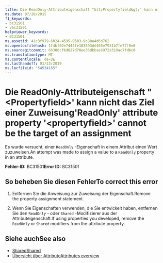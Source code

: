 ```yaml
---
title: Die ReadOnly-Attributeigenschaft "&lt;Propertyfield&gt;' kann nicht das Ziel einer Zuweisung
ms.date: 07/20/2015
f1_keywords:
- bc31501
- vbc31501
helpviewer_keywords:
- BC31501
ms.assetid: 41c3f979-6b24-4595-9503-9c80a4d6d762
ms.openlocfilehash: 1f4bf02e7444fe103593dd408e7951b7fe77f8e6
ms.sourcegitcommit: 6b308cf6d627d78ee36dbbae8972a310ac7fd6c8
ms.translationtype: MT
ms.contentlocale: de-DE
ms.lasthandoff: 01/23/2019
ms.locfileid: "54534165"
---
```

# <a name="readonly-attribute-property-ltpropertyfieldgt-cannot-be-the-target-of-an-assignment"></a><span data-ttu-id="7f90a-102">Die ReadOnly-Attributeigenschaft "&lt;Propertyfield&gt;' kann nicht das Ziel einer Zuweisung</span><span class="sxs-lookup"><span data-stu-id="7f90a-102">'ReadOnly' attribute property '&lt;propertyfield&gt;' cannot be the target of an assignment</span></span>
<span data-ttu-id="7f90a-103">Es wurde versucht, einer `ReadOnly` -Eigenschaft in einem Attribut einen Wert zuzuweisen.</span><span class="sxs-lookup"><span data-stu-id="7f90a-103">An attempt was made to assign a value to a `ReadOnly` property in an attribute.</span></span>  
  
 <span data-ttu-id="7f90a-104">**Fehler-ID:** BC31501</span><span class="sxs-lookup"><span data-stu-id="7f90a-104">**Error ID:** BC31501</span></span>  
  
## <a name="to-correct-this-error"></a><span data-ttu-id="7f90a-105">So beheben Sie diesen Fehler</span><span class="sxs-lookup"><span data-stu-id="7f90a-105">To correct this error</span></span>  
  
1.  <span data-ttu-id="7f90a-106">Entfernen Sie die Anweisung zur Zuweisung der Eigenschaft.</span><span class="sxs-lookup"><span data-stu-id="7f90a-106">Remove the property assignment statement.</span></span>  
  
2.  <span data-ttu-id="7f90a-107">Wenn Sie Eigenschaften verwenden, die Sie entwickelt haben, entfernen Sie den `ReadOnly` - oder `Shared` -Modifizierer aus der Attributeigenschaft.</span><span class="sxs-lookup"><span data-stu-id="7f90a-107">If using properties you developed, remove the `ReadOnly` or `Shared` modifiers from the attribute property.</span></span>  
  
## <a name="see-also"></a><span data-ttu-id="7f90a-108">Siehe auch</span><span class="sxs-lookup"><span data-stu-id="7f90a-108">See also</span></span>
- [<span data-ttu-id="7f90a-109">Shared</span><span class="sxs-lookup"><span data-stu-id="7f90a-109">Shared</span></span>](../../visual-basic/language-reference/modifiers/shared.md)
- [<span data-ttu-id="7f90a-110">Übersicht über Attribute</span><span class="sxs-lookup"><span data-stu-id="7f90a-110">Attributes overview</span></span>](~/docs/visual-basic/programming-guide/concepts/attributes/index.md)
